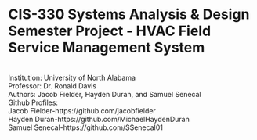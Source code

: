 # CIS-330 Systems Analysis & Design Semester Project - HVAC Field Service Management System
<br>
Institution: University of North Alabama
<br>
Professor: Dr. Ronald Davis
<br>
Authors: Jacob Fielder, Hayden Duran, and Samuel Senecal
<br>
Github Profiles: 
<br>
Jacob Fielder-https://github.com/jacobfielder
<br>
Hayden Duran-https://github.com/MichaelHaydenDuran
<br>
Samuel Senecal-https://github.com/SSenecal01

